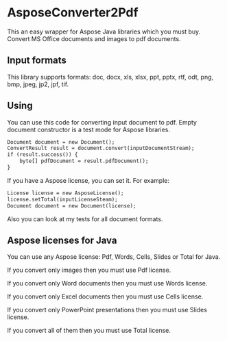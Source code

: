# **AsposeConverter2Pdf**
This an easy wrapper for Aspose Java libraries which you must buy.
Convert MS Office documents and images to pdf documents.

## Input formats
This library supports formats: doc, docx, xls, xlsx, ppt, pptx, rtf, odt, png, bmp, jpeg, jp2, jpf, tif.

## Using
You can use this code for converting input document to pdf. Empty document constructor is a test mode for Aspose libraries.
```html
Document document = new Document();
ConvertResult result = document.convert(inputDocumentStream);
if (result.success()) {
    byte[] pdfDocument = result.pdfDocument();
}
```
If you have a Aspose license, you can set it. For example:
```html
License license = new AsposeLicense();
license.setTotal(inputLicenseSteam);
Document document = new Document(license);
```
Also you can look at my tests for all document formats.

## Aspose licenses for Java
You can use any Aspose license: Pdf, Words, Cells, Slides or Total for Java.

If you convert only images then you must use Pdf license.

If you convert only Word documents then you must use Words license.

If you convert only Excel documents then you must use Cells license.

If you convert only PowerPoint presentations then you must use Slides license.

If you convert all of them then you must use Total license.

